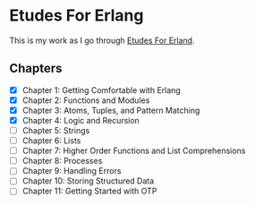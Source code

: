 # Etudes For Erlang

This is my work as I go through [Etudes For Erland](https://github.com/oreillymedia/etudes-for-erlang).

## Chapters

- [x] Chapter 1: Getting Comfortable with Erlang
- [x] Chapter 2: Functions and Modules
- [x] Chapter 3: Atoms, Tuples, and Pattern Matching
- [x] Chapter 4: Logic and Recursion
- [ ] Chapter 5: Strings
- [ ] Chapter 6: Lists
- [ ] Chapter 7: Higher Order Functions and List Comprehensions
- [ ] Chapter 8: Processes
- [ ] Chapter 9: Handling Errors
- [ ] Chapter 10: Storing Structured Data
- [ ] Chapter 11: Getting Started with OTP
